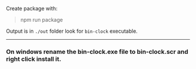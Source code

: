 Create package with: 

>npm run package

Output is in `./out` folder look for `bin-clock` executable.

---

### On windows rename the bin-clock.exe file to bin-clock.scr and right click install it.
